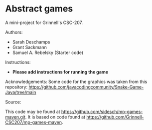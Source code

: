# Abstract games

A mini-project for Grinnell's CSC-207.

Authors:

* Sarah Deschamps
* Grant Sackmann
* Samuel A. Rebelsky (Starter code)

Instructions:

* **Please add instructions for running the game**

Acknowledgements:
Some code for the graphics was taken from this repository: https://github.com/javacodingcommunity/Snake-Game-Java/tree/main

Source:

This code may be found at <https://github.com/sidesch/mp-games-maven.git>. It is based on code found at <https://github.com/Grinnell-CSC207/mp-games-maven>.
